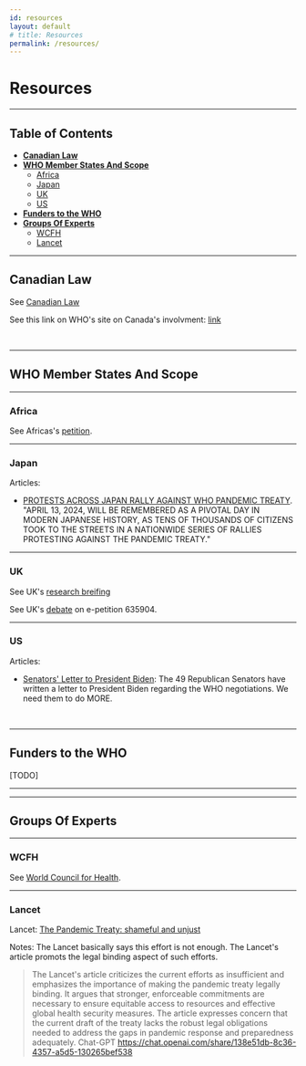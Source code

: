 ```yaml
---
id: resources
layout: default
# title: Resources
permalink: /resources/
---
```


# Resources

---
## Table of Contents
<!-- #region -->

- **[Canadian Law](#canadian-law)**
- **[WHO Member States And Scope](#who-member-states-and-scope)**
  - [Africa](#africa)
  - [Japan](#japan)
  - [UK](#uk)
  - [US](#us)
- **[Funders to the WHO](#funders-to-the-who)**
- **[Groups Of Experts](#groups-of-experts)**
  - [WCFH](#wcfh)
  - [Lancet](#lancet)
<!-- #endregion -->

---
## Canadian Law

See [Canadian Law](/law/can/resources)

See this link on WHO's site on Canada's involvment: [link](https://www.who.int/about/funding/contributors/can)

<br>

---
## WHO Member States And Scope

<hr/>

### Africa

See Africas's [petition](https://www.change.org/p/withdraw-draft-who-pandemic-treaty-amendments-to-the-international-health-regulations).

<hr/>

### Japan

Articles:

- [PROTESTS ACROSS JAPAN RALLY AGAINST WHO PANDEMIC TREATY](https://dailytelegraph.co.nz/world/protests-across-japan-rally-against-who-pandemic-treaty/). "APRIL 13, 2024, WILL BE REMEMBERED AS A PIVOTAL DAY IN MODERN JAPANESE HISTORY, AS TENS OF THOUSANDS OF CITIZENS TOOK TO THE STREETS IN A NATIONWIDE SERIES OF RALLIES PROTESTING AGAINST THE PANDEMIC TREATY."

<hr/>

### UK

See UK's [research breifing](https://commonslibrary.parliament.uk/research-briefings/cbp-9550/)

See UK's [debate](https://www.theyworkforyou.com/whall/?id=2023-12-18a.419.0) on e-petition 635904.

<hr/>

### US

Articles:

- [Senators' Letter to President Biden](https://jamesroguski.substack.com/p/senators-letter-to-president-biden?utm_source=profile&utm_medium=reader2):
The 49 Republican Senators have written a letter to President Biden regarding the WHO negotiations. We need them to do MORE.


<br>

---
## Funders to the WHO

[TODO]

<hr/>

---
## Groups Of Experts

<hr/>

### WCFH

See [World Council for Health](/resources/world-council-for-health/).


<hr/>

### Lancet

Lancet: [The Pandemic Treaty: shameful and unjust](https://www.thelancet.com/journals/lancet/article/PIIS0140-6736(24)00410-0/fulltext)

Notes: The Lancet basically says this effort is not enough. The Lancet's article promots the legal binding aspect of such efforts.


> The Lancet's article criticizes the current efforts as insufficient and emphasizes the importance of making the pandemic treaty legally binding. It argues that stronger, enforceable commitments are necessary to ensure equitable access to resources and effective global health security measures. The article expresses concern that the current draft of the treaty lacks the robust legal obligations needed to address the gaps in pandemic response and preparedness adequately. Chat-GPT https://chat.openai.com/share/138e51db-8c36-4357-a5d5-130265bef538
